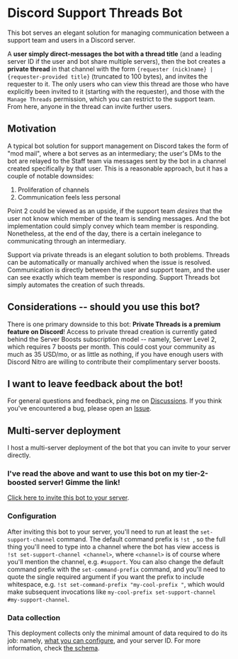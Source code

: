 # Discord Support Threads Bot

This bot serves an elegant solution for managing communication between a support team and users in a Discord server.

A **user simply direct-messages the bot with a thread title** (and a leading server ID if the user and bot share multiple servers), then the bot creates a **private thread** in that channel with the form `{requester (nick)name} | {requester-provided title}` (truncated to 100 bytes), and invites the requester to it.
The only users who can view this thread are those who have explicitly been invited to it (starting with the requester), and those with the `Manage Threads` permission, which you can restrict to the support team.
From here, anyone in the thread can invite further users.

## Motivation

A typical bot solution for support management on Discord takes the form of "mod mail", where a bot serves as an intermediary; the user's DMs to the bot are relayed to the Staff team via messages sent by the bot in a channel created specifically by that user.
This is a reasonable approach, but it has a couple of notable downsides:
1. Proliferation of channels
2. Communication feels less personal

Point 2 could be viewed as an upside, if the support team _desires_ that the user not know which member of the team is sending messages.
And the bot implementation could simply convey which team member is responding.
Nonetheless, at the end of the day, there is a certain inelegance to communicating through an intermediary.

Support via private threads is an elegant solution to both problems.
Threads can be automatically or manually archived when the issue is resolved.
Communication is directly between the user and support team, and the user can see exactly which team member is responding.
Support Threads bot simply automates the creation of such threads.

## Considerations -- should you use this bot?

There is one primary downside to this bot: **Private Threads is a premium feature on Discord**!
Access to private thread creation is currently gated behind the Server Boosts subscription model -- namely, Server Level 2, which requires 7 boosts per month.
This could cost your community as much as 35 USD/mo, or as little as nothing, if you have enough users with Discord Nitro are willing to contribute their complimentary server boosts.

## I want to leave feedback about the bot!

For general questions and feedback, ping me on [Discussions](https://github.com/aliblong/discord-support-threads-bot/discussions). If you think you've encountered a bug, please open an [Issue](https://github.com/aliblong/discord-support-threads-bot/issues).

## Multi-server deployment

I host a multi-server deployment of the bot that you can invite to your server directly.

### I've read the above and want to use this bot on my tier-2-boosted server! Gimme the link!

[Click here to invite this bot to your server](https://discord.com/api/oauth2/authorize?client_id=925419280776982568&permissions=343597383680&scope=bot).

### Configuration

After inviting this bot to your server, you'll need to run at least the `set-support-channel` command.
The default command prefix is `!st `, so the full thing you'll need to type into a channel where the bot has view access is `!st set-support-channel <channel>`, where `<channel>` is of course where you'll mention the channel, e.g. `#support`.
You can also change the default command prefix with the `set-command-prefix` command, and you'll need to quote the single required argument if you want the prefix to include whitespace, e.g. `!st set-command-prefix "my-cool-prefix "`, which would make subsequent invocations like `my-cool-prefix set-support-channel #my-support-channel`.

### Data collection
This deployment collects only the minimal amount of data required to do its job: namely, [what you can configure](#configuration), and your server ID. For more information, check [the schema](db/schema.sql).
